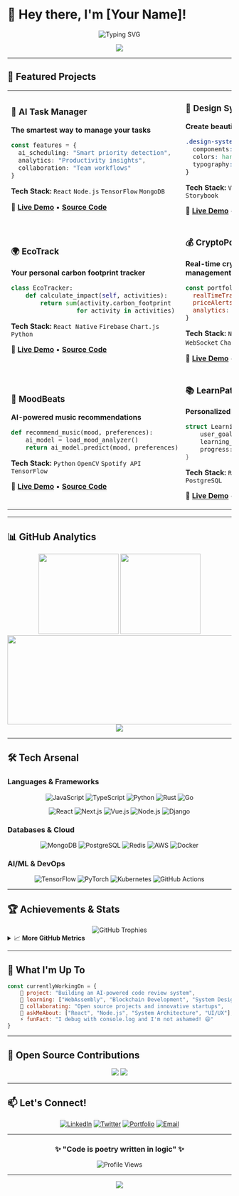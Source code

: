 # 👋 Hey there, I'm [Your Name]!

<div align="center">
  <img src="https://readme-typing-svg.herokuapp.com?font=Fira+Code&size=32&duration=2800&pause=2000&color=A9FEF7&center=true&vCenter=true&width=940&lines=Full+Stack+Developer;UI%2FUX+Designer;Open+Source+Enthusiast;Always+Learning+Something+New!" alt="Typing SVG" />
</div>

<div align="center">
  
  [![](https://visitcount.itsvg.in/api?id=yourusername&icon=0&color=0)](https://visitcount.itsvg.in)
  
</div>

---

## 🚀 **Featured Projects**

<table>
<tr>
<td width="50%">

### 🤖 AI Task Manager
**The smartest way to manage your tasks**

```typescript
const features = {
  ai_scheduling: "Smart priority detection",
  analytics: "Productivity insights", 
  collaboration: "Team workflows"
}
```

**Tech Stack:** `React` `Node.js` `TensorFlow` `MongoDB`

🔗 **[Live Demo](https://your-demo-link.com)** • **[Source Code](https://github.com/yourusername/ai-task-manager)**

</td>
<td width="50%">

### 🎨 Design System Builder
**Create beautiful, consistent designs**

```css
.design-system {
  components: auto-generated;
  colors: harmony-based;
  typography: scalable;
}
```

**Tech Stack:** `Vue.js` `Sass` `Figma API` `Storybook`

🔗 **[Live Demo](https://your-demo-link.com)** • **[Source Code](https://github.com/yourusername/design-system)**

</td>
</tr>
<tr>
<td width="50%">

### 🌍 EcoTrack
**Your personal carbon footprint tracker**

```python
class EcoTracker:
    def calculate_impact(self, activities):
        return sum(activity.carbon_footprint 
                  for activity in activities)
```

**Tech Stack:** `React Native` `Firebase` `Chart.js` `Python`

🔗 **[Live Demo](https://your-demo-link.com)** • **[Source Code](https://github.com/yourusername/ecotrack)**

</td>
<td width="50%">

### 💰 CryptoPortfolio Pro
**Real-time crypto portfolio management**

```javascript
const portfolio = {
  realTimeTracking: true,
  priceAlerts: "smart notifications",
  analytics: "advanced charts"
}
```

**Tech Stack:** `Next.js` `PostgreSQL` `WebSocket` `Chart.js`

🔗 **[Live Demo](https://your-demo-link.com)** • **[Source Code](https://github.com/yourusername/crypto-portfolio)**

</td>
</tr>
<tr>
<td width="50%">

### 🎵 MoodBeats
**AI-powered music recommendations**

```python
def recommend_music(mood, preferences):
    ai_model = load_mood_analyzer()
    return ai_model.predict(mood, preferences)
```

**Tech Stack:** `Python` `OpenCV` `Spotify API` `TensorFlow`

🔗 **[Live Demo](https://your-demo-link.com)** • **[Source Code](https://github.com/yourusername/moodbeats)**

</td>
<td width="50%">

### 📚 LearnPath
**Personalized learning platform**

```rust
struct LearningPath {
    user_goals: Vec<Goal>,
    learning_style: Style,
    progress: f64,
}
```

**Tech Stack:** `Rust` `WebAssembly` `React` `PostgreSQL`

🔗 **[Live Demo](https://your-demo-link.com)** • **[Source Code](https://github.com/yourusername/learnpath)**

</td>
</tr>
</table>

---

## 📊 **GitHub Analytics**

<div align="center">
  <img height="180em" src="https://github-readme-stats-eight-theta.vercel.app/api?username=yourusername&show_icons=true&theme=algolia&include_all_commits=true&count_private=true"/>
  <img height="180em" src="https://github-readme-stats-eight-theta.vercel.app/api/top-langs/?username=yourusername&layout=compact&langs_count=8&theme=algolia"/>
</div>

<div align="center">
  <img width="600" height="200" src="https://github-readme-activity-graph.vercel.app/graph?username=yourusername&theme=react-dark&hide_border=true&hide_title=false&area=true&custom_title=Total%20contribution%20graph%20in%20all%20repo">
</div>

<div align="center">
  <img src="https://github-readme-streak-stats.herokuapp.com?user=yourusername&theme=dark&hide_border=true&border_radius=5&date_format=j%20M%5B%20Y%5D">
</div>

---

## 🛠️ **Tech Arsenal**

### **Languages & Frameworks**
<div align="center">
  
![JavaScript](https://img.shields.io/badge/JavaScript-F7DF1E?style=for-the-badge&logo=javascript&logoColor=black)
![TypeScript](https://img.shields.io/badge/TypeScript-007ACC?style=for-the-badge&logo=typescript&logoColor=white)
![Python](https://img.shields.io/badge/Python-3776AB?style=for-the-badge&logo=python&logoColor=white)
![Rust](https://img.shields.io/badge/Rust-000000?style=for-the-badge&logo=rust&logoColor=white)
![Go](https://img.shields.io/badge/Go-00ADD8?style=for-the-badge&logo=go&logoColor=white)

![React](https://img.shields.io/badge/React-20232A?style=for-the-badge&logo=react&logoColor=61DAFB)
![Next.js](https://img.shields.io/badge/Next-black?style=for-the-badge&logo=next.js&logoColor=white)
![Vue.js](https://img.shields.io/badge/Vue.js-35495E?style=for-the-badge&logo=vue.js&logoColor=4FC08D)
![Node.js](https://img.shields.io/badge/Node.js-43853D?style=for-the-badge&logo=node.js&logoColor=white)
![Django](https://img.shields.io/badge/Django-092E20?style=for-the-badge&logo=django&logoColor=white)

</div>

### **Databases & Cloud**
<div align="center">
  
![MongoDB](https://img.shields.io/badge/MongoDB-4EA94B?style=for-the-badge&logo=mongodb&logoColor=white)
![PostgreSQL](https://img.shields.io/badge/PostgreSQL-316192?style=for-the-badge&logo=postgresql&logoColor=white)
![Redis](https://img.shields.io/badge/Redis-DC382D?style=for-the-badge&logo=redis&logoColor=white)
![AWS](https://img.shields.io/badge/AWS-%23FF9900.svg?style=for-the-badge&logo=amazon-aws&logoColor=white)
![Docker](https://img.shields.io/badge/Docker-2496ED?style=for-the-badge&logo=docker&logoColor=white)

</div>

### **AI/ML & DevOps**
<div align="center">
  
![TensorFlow](https://img.shields.io/badge/TensorFlow-FF6F00?style=for-the-badge&logo=tensorflow&logoColor=white)
![PyTorch](https://img.shields.io/badge/PyTorch-EE4C2C?style=for-the-badge&logo=pytorch&logoColor=white)
![Kubernetes](https://img.shields.io/badge/Kubernetes-326CE5?style=for-the-badge&logo=kubernetes&logoColor=white)
![GitHub Actions](https://img.shields.io/badge/GitHub_Actions-2088FF?style=for-the-badge&logo=github-actions&logoColor=white)

</div>

---

## 🏆 **Achievements & Stats**

<div align="center">
  
  <img src="https://github-profile-trophy.vercel.app/?username=yourusername&theme=radical&no-frame=false&no-bg=false&margin-w=4" alt="GitHub Trophies">
  
</div>

<details>
<summary>📈 <b>More GitHub Metrics</b></summary>
<br>

<div align="center">
  
  ![GitHub metrics](https://metrics.lecoq.io/yourusername?template=classic&config.timezone=Asia%2FKarachi)
  
</div>

</details>

---

## 🎯 **What I'm Up To**

```javascript
const currentlyWorkingOn = {
    🔭 project: "Building an AI-powered code review system",
    🌱 learning: ["WebAssembly", "Blockchain Development", "System Design"],
    👯 collaborating: "Open source projects and innovative startups",
    💬 askMeAbout: ["React", "Node.js", "System Architecture", "UI/UX"],
    ⚡ funFact: "I debug with console.log and I'm not ashamed! 😄"
}
```

---

## 🌟 **Open Source Contributions**

<div align="center">
  
  [![](https://github-readme-stats.vercel.app/api/pin/?username=facebook&repo=react&theme=dark)](https://github.com/facebook/react)
  [![](https://github-readme-stats.vercel.app/api/pin/?username=microsoft&repo=vscode&theme=dark)](https://github.com/microsoft/vscode)
  
</div>

---

## 📫 **Let's Connect!**

<div align="center">

[![LinkedIn](https://img.shields.io/badge/LinkedIn-%230077B5.svg?style=for-the-badge&logo=linkedin&logoColor=white)](https://linkedin.com/in/yourusername)
[![Twitter](https://img.shields.io/badge/Twitter-%231DA1F2.svg?style=for-the-badge&logo=Twitter&logoColor=white)](https://twitter.com/yourusername)
[![Portfolio](https://img.shields.io/badge/Portfolio-%23000000.svg?style=for-the-badge&logo=firefox&logoColor=#FF7139)](https://yourportfolio.com)
[![Email](https://img.shields.io/badge/Email-D14836?style=for-the-badge&logo=gmail&logoColor=white)](mailto:your.email@gmail.com)

</div>

---

<div align="center">
  
  ### ✨ **"Code is poetry written in logic"** ✨
  
  <img src="https://komarev.com/ghpvc/?username=yourusername&style=flat-square&color=blue" alt="Profile Views">
  
</div>

---

<div align="center">
  <img src="https://capsule-render.vercel.app/api?type=waving&color=gradient&height=100&section=footer"/>
</div>
